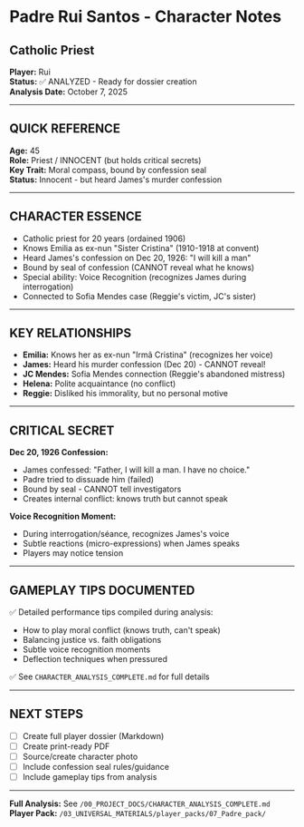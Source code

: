# Padre Rui Santos - Character Notes
## Catholic Priest

**Player:** Rui  
**Status:** ✅ ANALYZED - Ready for dossier creation  
**Analysis Date:** October 7, 2025

---

## QUICK REFERENCE

**Age:** 45  
**Role:** Priest / INNOCENT (but holds critical secrets)  
**Key Trait:** Moral compass, bound by confession seal  
**Status:** Innocent - but heard James's murder confession

---

## CHARACTER ESSENCE

- Catholic priest for 20 years (ordained 1906)
- Knows Emilia as ex-nun "Sister Cristina" (1910-1918 at convent)
- Heard James's confession on Dec 20, 1926: "I will kill a man"
- Bound by seal of confession (CANNOT reveal what he knows)
- Special ability: Voice Recognition (recognizes James during interrogation)
- Connected to Sofia Mendes case (Reggie's victim, JC's sister)

---

## KEY RELATIONSHIPS

- **Emilia:** Knows her as ex-nun "Irmã Cristina" (recognizes her voice)
- **James:** Heard his murder confession (Dec 20) - CANNOT reveal!
- **JC Mendes:** Sofia Mendes connection (Reggie's abandoned mistress)
- **Helena:** Polite acquaintance (no conflict)
- **Reggie:** Disliked his immorality, but no personal motive

---

## CRITICAL SECRET

**Dec 20, 1926 Confession:**
- James confessed: "Father, I will kill a man. I have no choice."
- Padre tried to dissuade him (failed)
- Bound by seal - CANNOT tell investigators
- Creates internal conflict: knows truth but cannot speak

**Voice Recognition Moment:**
- During interrogation/séance, recognizes James's voice
- Subtle reactions (micro-expressions) when James speaks
- Players may notice tension

---

## GAMEPLAY TIPS DOCUMENTED

✅ Detailed performance tips compiled during analysis:
- How to play moral conflict (knows truth, can't speak)
- Balancing justice vs. faith obligations
- Subtle voice recognition moments
- Deflection techniques when pressured

✅ See `CHARACTER_ANALYSIS_COMPLETE.md` for full details

---

## NEXT STEPS

- [ ] Create full player dossier (Markdown)
- [ ] Create print-ready PDF
- [ ] Source/create character photo
- [ ] Include confession seal rules/guidance
- [ ] Include gameplay tips from analysis

---

**Full Analysis:** See `/00_PROJECT_DOCS/CHARACTER_ANALYSIS_COMPLETE.md`  
**Player Pack:** `/03_UNIVERSAL_MATERIALS/player_packs/07_Padre_pack/`
